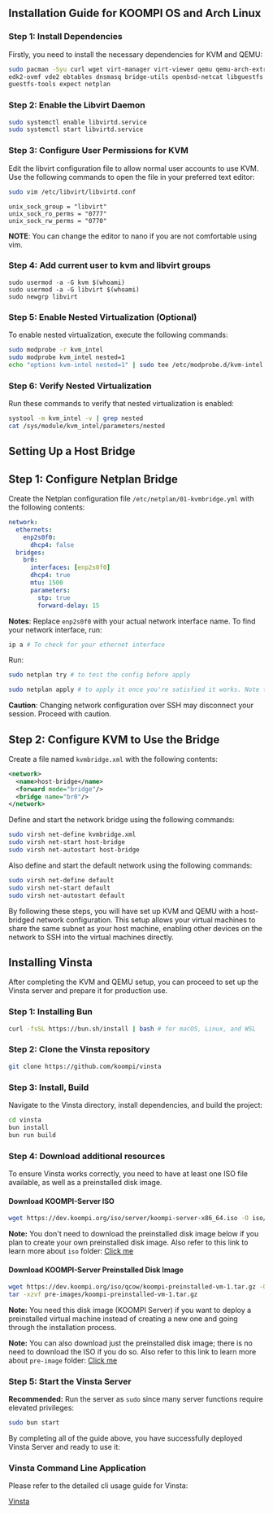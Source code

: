 ## Installation Guide for KOOMPI OS and Arch Linux

### Step 1: Install Dependencies
Firstly, you need to install the necessary dependencies for KVM and QEMU:
```bash
sudo pacman -Syu curl wget virt-manager virt-viewer qemu qemu-arch-extra \
edk2-ovmf vde2 ebtables dnsmasq bridge-utils openbsd-netcat libguestfs \
guestfs-tools expect netplan
```

### Step 2: Enable the Libvirt Daemon
```bash
sudo systemctl enable libvirtd.service
sudo systemctl start libvirtd.service
```

### Step 3: Configure User Permissions for KVM
Edit the libvirt configuration file to allow normal user accounts to use KVM. Use the following commands to open the file in your preferred text editor:

```bash
sudo vim /etc/libvirt/libvirtd.conf
```

```text
unix_sock_group = "libvirt"
unix_sock_ro_perms = "0777"
unix_sock_rw_perms = "0770"
```
<b>NOTE</b>: You can change the editor to nano if you are not comfortable using vim.

### Step 4: Add current user to kvm and libvirt groups
```
sudo usermod -a -G kvm $(whoami)
sudo usermod -a -G libvirt $(whoami)
sudo newgrp libvirt
```

### Step 5: Enable Nested Virtualization (Optional)
To enable nested virtualization, execute the following commands:
```bash
sudo modprobe -r kvm_intel
sudo modprobe kvm_intel nested=1
echo "options kvm-intel nested=1" | sudo tee /etc/modprobe.d/kvm-intel.conf
```

### Step 6: Verify Nested Virtualization
Run these commands to verify that nested virtualization is enabled:
```bash
systool -m kvm_intel -v | grep nested
cat /sys/module/kvm_intel/parameters/nested
```

## Setting Up a Host Bridge

## Step 1: Configure Netplan Bridge
Create the Netplan configuration file `/etc/netplan/01-kvmbridge.yml` with the following contents:
```yaml
network:
  ethernets:
    enp2s0f0:
      dhcp4: false
  bridges:
    br0:
      interfaces: [enp2s0f0]
      dhcp4: true
      mtu: 1500
      parameters:
        stp: true
        forward-delay: 15
```

<b>Notes</b>: Replace `enp2s0f0` with your actual network interface name. To find your network interface, run:

```bash
ip a # To check for your ethernet interface
```

Run:

```bash
sudo netplan try # to test the config before apply
```

```bash
sudo netplan apply # to apply it once you're satisfied it works. Note that changing a network config over ssh may not be a good idea.
```
<b>Caution</b>: Changing network configuration over SSH may disconnect your session. Proceed with caution.


## Step 2: Configure KVM to Use the Bridge

Create a file named `kvmbridge.xml` with the following contents:
```xml
<network>
  <name>host-bridge</name>
  <forward mode="bridge"/>
  <bridge name="br0"/>
</network>
```

Define and start the network bridge using the following commands:
```bash
sudo virsh net-define kvmbridge.xml
sudo virsh net-start host-bridge
sudo virsh net-autostart host-bridge
```


Also define and start the default network using the following commands:
```bash
sudo virsh net-define default
sudo virsh net-start default
sudo virsh net-autostart default
```

By following these steps, you will have set up KVM and QEMU with a host-bridged network configuration. This setup allows your virtual machines to share the same subnet as your host machine, enabling other devices on the network to SSH into the virtual machines directly.

## Installing Vinsta
After completing the KVM and QEMU setup, you can proceed to set up the Vinsta server and prepare it for production use.

### Step 1: Installing Bun
```bash
curl -fsSL https://bun.sh/install | bash # for macOS, Linux, and WSL
```

### Step 2: Clone the Vinsta repository
```bash
git clone https://github.com/koompi/vinsta
```

### Step 3: Install, Build
Navigate to the Vinsta directory, install dependencies, and build the project:
```bash
cd vinsta
bun install
bun run build
```

### Step 4: Download additional resources
To ensure Vinsta works correctly, you need to have at least one ISO file available, as well as a preinstalled disk image.

#### Download KOOMPI-Server ISO
```bash
wget https://dev.koompi.org/iso/server/koompi-server-x86_64.iso -O iso/koompi-server-x86-64.iso

```
<b>Note:</b> You don't need to download the preinstalled disk image below if you plan to create your own preinstalled disk image.
Also refer to this link to learn more about `iso` folder: [Click me](https://github.com/koompi/vinsta/tree/main/iso)

#### Download KOOMPI-Server Preinstalled Disk Image
```bash
wget https://dev.koompi.org/iso/qcow/koompi-preinstalled-vm-1.tar.gz -O pre-images/koompi-preinstalled-vm-1.tar.gz
tar -xzvf pre-images/koompi-preinstalled-vm-1.tar.gz
```
<b>Note:</b> You need this disk image (KOOMPI Server) if you want to deploy a preinstalled virtual machine instead of creating a new one and going through the installation process.

<b>Note:</b> You can also download just the preinstalled disk image; there is no need to download the ISO if you do so.
Also refer to this link to learn more about `pre-image` folder: [Click me](https://github.com/koompi/vinsta/tree/main/pre-images)

### Step 5: Start the Vinsta Server
<b>Recommended:</b> Run the server as `sudo` since many server functions require elevated privileges:
```bash
sudo bun start
```

By completing all of the guide above, you have successfully deployed Vinsta Server and ready to use it:

### Vinsta Command Line Application

Please refer to the detailed cli usage guide for Vinsta:

[Vinsta](../../cli/README.md)
